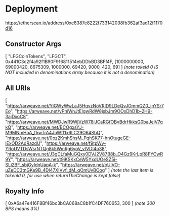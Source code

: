 # Deployment
https://etherscan.io/address/0xe8387e8222f733142038fb362af3ad12f1170d16

## Constructor Args
[
  "LFGCoinTokens",
  "LFGCT",
  0x441C3c2f4a92f1B90F916811514ebDDbBD3BFf4F,
  [1000000000, 69000420, 8675309, 1000000, 69420, 9000, 420, 69]
]
*(note tokeId 0 IS NOT included in denominations array because it is not a denomination)*


## All URIs
[
  "https://arweave.net/YiGWyWwLaJ5HqvzNoVRID9LDeQvJOmmQZ0_jnYSr7Eo",
  "https://arweave.net/vPniWnJtEIgwRdW8jsbJm9OOxDhD1b-2H9-3ajDxoC8",
  "https://arweave.net/MWDJwR9WjVzW78iJCaRGfOBvBdrHkksG0baJelV7qkQ",
  "https://arweave.net/BCOgxsYJ-M9MNmHaA_f5wTrA4JbWff1x6LC29O64SbQ",
  "https://arweave.net/0oz2KmhShsM_PqhSK77-hnOtugeGE-lExOD2AdRazdU",
  "https://arweave.net/f9tpWy-YRoUVTDsWsrNTQg8k5WmRg6yoV_ytVDI4o38",
  "https://arweave.net/J3gDLfaMuGQxy0DVJ2V87B8b_O4Gz9KrLpR8FYCwR9Y",
  "https://arweave.net/t9iKSKxCeW5YxdUOeSZ5i-SLi2BF_sbjGyIdnUapA-k",
  "https://arweave.net/oUiVO-uZeDC3tnGKe9B_4DI47XIVvf_dM_qOmUvBOog"
]
*(note the last item is tokenId 0, for use when returnTheChange is kept false)*


## Royalty Info
[
  0xA6a4Fe416F8Bf46bc3bCA068aC8b1fC4DF760653,
  300
]
*(note 300 BPS means 3%)*